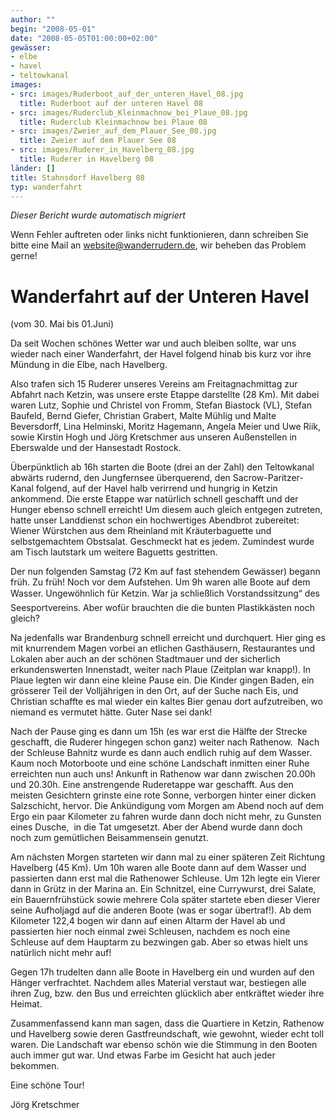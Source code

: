 ```yaml
---
author: ""
begin: "2008-05-01"
date: "2008-05-05T01:00:00+02:00"
gewässer:
- elbe
- havel
- teltowkanal
images:
- src: images/Ruderboot_auf_der_unteren_Havel_08.jpg
  title: Ruderboot auf der unteren Havel 08
- src: images/Ruderclub_Kleinmachnow_bei_Plaue_08.jpg
  title: Ruderclub Kleinmachnow bei Plaue 08
- src: images/Zweier_auf_dem_Plauer_See_08.jpg
  title: Zweier auf dem Plauer See 08
- src: images/Ruderer_in_Havelberg_08.jpg
  title: Ruderer in Havelberg 08
länder: []
title: Stahnsdorf Havelberg 08
typ: wanderfahrt
---
```



*Dieser Bericht wurde automatisch migriert*

Wenn Fehler auftreten oder links nicht funktionieren, dann schreiben Sie bitte eine Mail an website@wanderrudern.de, wir beheben das Problem gerne!



# Wanderfahrt auf der Unteren Havel


(vom 30. Mai bis 01.Juni)

Da seit Wochen schönes Wetter war und auch bleiben sollte, war uns wieder nach einer Wanderfahrt, der Havel folgend hinab bis kurz vor ihre Mündung in die Elbe, nach Havelberg.

Also trafen sich 15 Ruderer unseres Vereins am Freitagnachmittag zur Abfahrt nach Ketzin, was unsere erste Etappe darstellte (28 Km). Mit dabei waren Lutz, Sophie und Christel von Fromm, Stefan Biastock (VL), Stefan Baufeld, Bernd Giefer, Christian Grabert, Malte Mühlig und Malte Beversdorff, Lina Helminski, Moritz Hagemann, Angela Meier und Uwe Riik, sowie Kirstin Hogh und Jörg Kretschmer aus unseren Außenstellen in Eberswalde und der Hansestadt Rostock.

Überpünktlich ab 16h starten die Boote (drei an der Zahl) den Teltowkanal abwärts rudernd, den Jungfernsee überquerend, den Sacrow-Paritzer-Kanal folgend, auf der Havel halb verirrend und hungrig in Ketzin ankommend. Die erste Etappe war natürlich schnell geschafft und der Hunger ebenso schnell erreicht! Um diesem auch gleich entgegen zutreten, hatte unser Landdienst schon ein hochwertiges Abendbrot zubereitet: Wiener Würstchen aus dem Rheinland mit Kräuterbaguette und selbstgemachtem Obstsalat. Geschmeckt hat es jedem. Zumindest wurde am Tisch lautstark um weitere Baguetts gestritten.

Der nun folgenden Samstag (72 Km auf fast stehendem Gewässer) begann früh. Zu früh! Noch vor dem Aufstehen. Um 9h waren alle Boote auf dem Wasser. Ungewöhnlich für Ketzin. War ja schließlich Vorstandssitzung“ des Seesportvereins. Aber wofür brauchten die die bunten Plastikkästen noch gleich?

Na jedenfalls war Brandenburg schnell erreicht und durchquert. Hier ging es mit knurrendem Magen vorbei an etlichen Gasthäusern, Restaurantes und Lokalen aber auch an der schönen Stadtmauer und der sicherlich erkundenswerten Innenstadt, weiter nach Plaue (Zeitplan war knapp!). In Plaue legten wir dann eine kleine Pause ein. Die Kinder gingen Baden, ein grösserer Teil der Volljährigen in den Ort, auf der Suche nach Eis, und Christian schaffte es mal wieder ein kaltes Bier genau dort aufzutreiben, wo niemand es vermutet hätte. Guter Nase sei dank!

Nach der Pause ging es dann um 15h (es war erst die Hälfte der Strecke geschafft, die Ruderer hingegen schon ganz) weiter nach Rathenow.  Nach der Schleuse Bahnitz wurde es dann auch endlich ruhig auf dem Wasser. Kaum noch Motorboote und eine schöne Landschaft inmitten einer Ruhe erreichten nun auch uns! Ankunft in Rathenow war dann zwischen 20.00h und 20.30h. Eine anstrengende Ruderetappe war geschafft. Aus den meisten Gesichtern grinste eine rote Sonne, verborgen hinter einer dicken Salzschicht, hervor. Die Ankündigung vom Morgen am Abend noch auf dem Ergo ein paar Kilometer zu fahren wurde dann doch nicht mehr, zu Gunsten eines Dusche,  in die Tat umgesetzt. Aber der Abend wurde dann doch noch zum gemütlichen Beisammensein genutzt.

Am nächsten Morgen starteten wir dann mal zu einer späteren Zeit Richtung Havelberg (45 Km). Um 10h waren alle Boote dann auf dem Wasser und passierten dann erst mal die Rathenower Schleuse. Um 12h legte ein Vierer dann in Grütz in der Marina an. Ein Schnitzel, eine Currywurst, drei Salate, ein Bauernfrühstück sowie mehrere Cola später startete eben dieser Vierer seine Aufholjagd auf die anderen Boote (was er sogar übertraf!). Ab dem Kilometer 122,4 bogen wir dann auf einen Altarm der Havel ab und passierten hier noch einmal zwei Schleusen, nachdem es noch eine Schleuse auf dem Hauptarm zu bezwingen gab. Aber so etwas hielt uns natürlich nicht mehr auf!

Gegen 17h trudelten dann alle Boote in Havelberg ein und wurden auf den Hänger verfrachtet. Nachdem alles Material verstaut war, bestiegen alle ihren Zug, bzw. den Bus und erreichten glücklich aber entkräftet wieder ihre Heimat.

Zusammenfassend kann man sagen, dass die Quartiere in Ketzin, Rathenow und Havelberg sowie deren Gastfreundschaft, wie gewohnt, wieder echt toll waren. Die Landschaft war ebenso schön wie die Stimmung in den Booten auch immer gut war. Und etwas Farbe im Gesicht hat auch jeder bekommen.

Eine schöne Tour!

Jörg Kretschmer